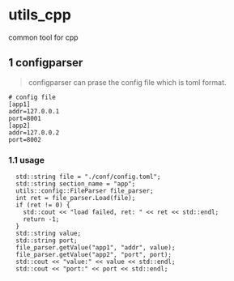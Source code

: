 # utils_cpp
common tool for cpp

## 1 configparser
> configparser can prase the config file which is toml format.
```
# config file
[app1]
addr=127.0.0.1
port=8001
[app2]
addr=127.0.0.2
port=8002
```

### 1.1 usage
```
  std::string file = "./conf/config.toml";
  std::string section_name = "app";
  utils::config::FileParser file_parser;
  int ret = file_parser.Load(file);
  if (ret != 0) {
    std::cout << "load failed, ret: " << ret << std::endl;
    return -1;
  }
  std::string value;
  std::string port;
  file_parser.getValue("app1", "addr", value);
  file_parser.getValue("app2", "port", port);
  std::cout << "value:" << value << std::endl;
  std::cout << "port:" << port << std::endl;
```

